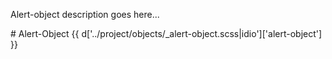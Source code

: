 <section class="copy">
<p class="lead">Alert-object description goes here...</p>
# Alert-Object
{{ d['../project/objects/_alert-object.scss|idio']['alert-object'] }}

</section>
